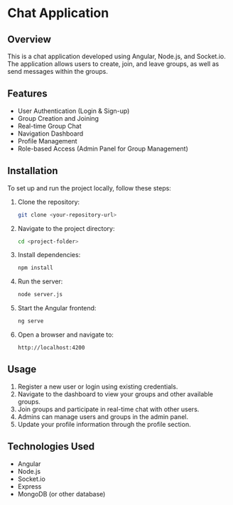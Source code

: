 # Chat Application

## Overview
This is a chat application developed using Angular, Node.js, and Socket.io. The application allows users to create, join, and leave groups, as well as send messages within the groups.

## Features
- User Authentication (Login & Sign-up)
- Group Creation and Joining
- Real-time Group Chat
- Navigation Dashboard
- Profile Management
- Role-based Access (Admin Panel for Group Management)

## Installation
To set up and run the project locally, follow these steps:

1. Clone the repository:
    ```bash
    git clone <your-repository-url>
    ```

2. Navigate to the project directory:
    ```bash
    cd <project-folder>
    ```

3. Install dependencies:
    ```bash
    npm install
    ```

4. Run the server:
    ```bash
    node server.js
    ```

5. Start the Angular frontend:
    ```bash
    ng serve
    ```

6. Open a browser and navigate to:
    ```
    http://localhost:4200
    ```

## Usage
1. Register a new user or login using existing credentials.
2. Navigate to the dashboard to view your groups and other available groups.
3. Join groups and participate in real-time chat with other users.
4. Admins can manage users and groups in the admin panel.
5. Update your profile information through the profile section.

## Technologies Used
- Angular
- Node.js
- Socket.io
- Express
- MongoDB (or other database)

